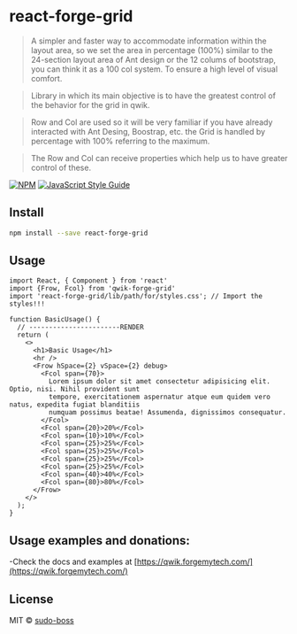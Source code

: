 # react-forge-grid

> A simpler and faster way to accommodate information within the layout area, so we set the area in percentage (100%) similar to the 24-section layout area of Ant design or the 12 colums of bootstrap, you can think it as a 100 col system. To ensure a high level of visual comfort.

>Library in which its main objective is to have the greatest control of the behavior for the grid in qwik.

>Row and Col are used so it will be very familiar if you have already interacted with Ant Desing, Boostrap, etc.
the Grid is handled by percentage with 100% referring to the maximum.

>The Row and Col can receive properties which help us to have greater control of these.

[![NPM](https://img.shields.io/npm/v/react-forge-grid.svg)](https://www.npmjs.com/package/react-forge-grid) [![JavaScript Style Guide](https://img.shields.io/badge/code_style-standard-brightgreen.svg)](https://standardjs.com)

## Install

```bash
npm install --save react-forge-grid
```

## Usage

```tsx
import React, { Component } from 'react'
import {Frow, Fcol} from 'qwik-forge-grid'
import 'react-forge-grid/lib/path/for/styles.css'; // Import the styles!!!

function BasicUsage() {
  // -----------------------RENDER
  return (
    <>
      <h1>Basic Usage</h1>
      <hr />
      <Frow hSpace={2} vSpace={2} debug>
        <Fcol span={70}>
          Lorem ipsum dolor sit amet consectetur adipisicing elit. Optio, nisi. Nihil provident sunt
          tempore, exercitationem aspernatur atque eum quidem vero natus, expedita fugiat blanditiis
          numquam possimus beatae! Assumenda, dignissimos consequatur.
        </Fcol>
        <Fcol span={20}>20%</Fcol>
        <Fcol span={10}>10%</Fcol>
        <Fcol span={25}>25%</Fcol>
        <Fcol span={25}>25%</Fcol>
        <Fcol span={25}>25%</Fcol>
        <Fcol span={25}>25%</Fcol>
        <Fcol span={40}>40%</Fcol>
        <Fcol span={80}>80%</Fcol>
      </Frow>
    </>
  );
}
```

## Usage examples and donations:
-Check the docs and examples at [https://qwik.forgemytech.com/](https://qwik.forgemytech.com/)

## License

MIT © [sudo-boss ](https://github.com/sudo-boss )
